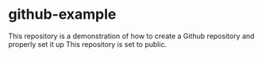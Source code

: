 # github-example
This repository is a demonstration of how to create a Github repository and properly set it up
This repository is set to public.
